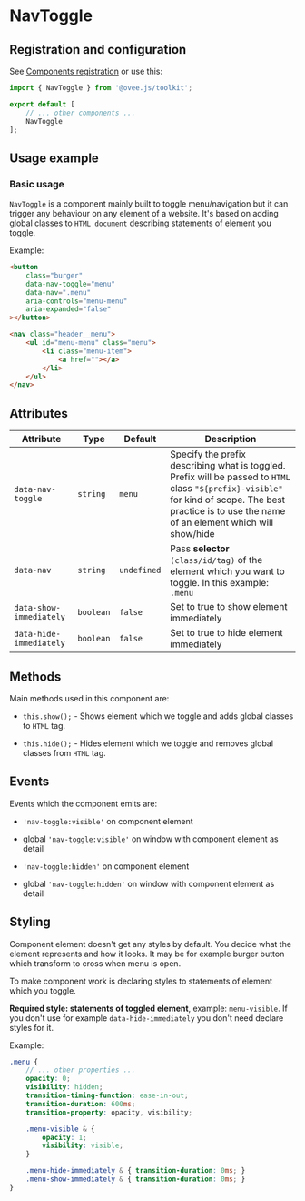 # NavToggle

## Registration and configuration

See [Components registration](/docs/registration.md#components) or use this:

```ts
import { NavToggle } from '@ovee.js/toolkit';

export default [
    // ... other components ...
    NavToggle
];
```

## Usage example

### Basic usage

`NavToggle` is a component mainly built to toggle menu/navigation but it can trigger any behaviour on any element of a website. It's based on adding global classes to `HTML document` describing statements of element you toggle.

Example:

```html
<button
    class="burger"
    data-nav-toggle="menu"
    data-nav=".menu"
    aria-controls="menu-menu"
    aria-expanded="false"
></button>

<nav class="header__menu">
    <ul id="menu-menu" class="menu">
        <li class="menu-item">
            <a href=""></a>
        </li>
    </ul>
</nav>
```

## Attributes

| Attribute | Type | Default | Description |
| --- | --- | --- | --- |
| `data-nav-toggle` | `string` | `menu` | Specify the prefix describing what is toggled. Prefix will be passed to `HTML` class `"${prefix}-visible"` for kind of scope. The best practice is to use the name of an element which will show/hide |
| `data-nav` | `string` | `undefined` | Pass **selector** `(class/id/tag)` of the element which you want to toggle. In this example: `.menu` |
| `data-show-immediately` | `boolean` | `false` | Set to true to show element immediately |
| `data-hide-immediately` | `boolean` | `false` | Set to true to hide element immediately |

## Methods

Main methods used in this component are:

- `this.show();` - Shows element which we toggle and adds global classes to `HTML` tag.

- `this.hide();` - Hides element which we toggle and removes global classes from `HTML` tag.

## Events

Events which the component emits are:

- `'nav-toggle:visible'` on component element

- global `'nav-toggle:visible'` on window with component element as detail

- `'nav-toggle:hidden'` on component element

- global `'nav-toggle:hidden'` on window with component element as detail


## Styling

Component element doesn't get any styles by default. You decide what the element represents and how it looks.
It may be for example burger button which transform to cross when menu is open.

To make component work is declaring styles to statements of element which you toggle. 

**Required style: statements of toggled element**, example: `menu-visible`. If you don't use for example `data-hide-immediately` you don't need declare styles for it.

Example:
```scss
.menu {
    // ... other properties ...
    opacity: 0;
    visibility: hidden;
	transition-timing-function: ease-in-out;
	transition-duration: 600ms;
	transition-property: opacity, visibility;

    .menu-visible & {
        opacity: 1;
        visibility: visible;
    }

    .menu-hide-immediately & { transition-duration: 0ms; }
    .menu-show-immediately & { transition-duration: 0ms; }
}
```
